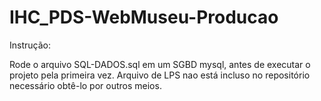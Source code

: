 # IHC_PDS-WebMuseu-Producao
Instrução:

Rode o arquivo SQL-DADOS.sql em um SGBD mysql, antes de executar o projeto pela primeira vez.
Arquivo de LPS nao está incluso no repositório necessário obtê-lo por outros meios.
